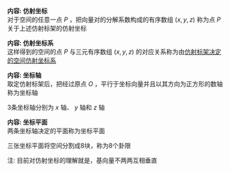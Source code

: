 **内容: 仿射坐标**  
对于空间的任意一点 $P$ ，把向量对的分解系数构成的有序数组 $(x,y,z)$ 称为点 $P$ 关于上述仿射标架的仿射坐标  
  
**内容: 仿射坐标系**  
这样得到的空间的点 $P$ 与三元有序数组 $(x,y,z)$ 的对应关系称为由<u>仿射标架决定的空间仿射坐标系</u>  
  
**内容: 坐标轴**  
取定仿射标架后，把经过原点 $O$ ，平行于坐标向量并且以其方向为正方形的数轴称为坐标轴  
  
3条坐标轴分别为 $x$ 轴、 $y$ 轴和 $z$ 轴  
  
**内容: 坐标平面**  
两条坐标轴决定的平面称为坐标平面  
  
三张坐标平面将空间分割成8块，称为8个卦限  
  
注: 目前对仿射坐标的理解就是，基向量不两两互相垂直  
